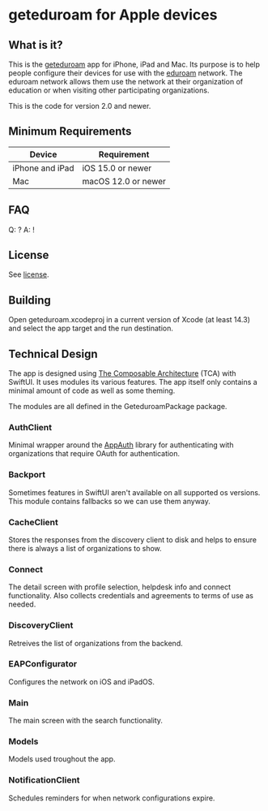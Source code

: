 # geteduroam for Apple devices

## What is it?

This is the [geteduroam](https://geteduroam.app/) app for iPhone, iPad and Mac. Its purpose is to help people configure their devices for use with the [eduroam](https://eduroam.org) network. The eduroam network allows them use the network at their organization of education or when visiting other participating organizations.

This is the code for version 2.0 and newer.

## Minimum Requirements

| Device          | Requirement         |
| ----------------|---------------------|
| iPhone and iPad | iOS 15.0 or newer   |
| Mac             | macOS 12.0 or newer |

## FAQ

Q: ?
A: !

## License

See [license](LICENSE.md).

## Building

Open geteduroam.xcodeproj in a current version of Xcode (at least 14.3) and select the app target and the run destination.

## Technical Design

The app is designed using [The Composable Architecture](https://github.com/pointfreeco/swift-composable-architecture) (TCA) with SwiftUI. It uses modules its various features. The app itself only contains a minimal amount of code as well as some theming.

The modules are all defined in the GeteduroamPackage package.

### AuthClient

Minimal wrapper around the [AppAuth](https://github.com/openid/AppAuth-iOS.git) library for authenticating with organizations that require OAuth for authentication.

### Backport

Sometimes features in SwiftUI aren't available on all supported os versions. This module contains fallbacks so we can use them anyway.

### CacheClient

Stores the responses from the discovery client to disk and helps to ensure there is always a list of organizations to show.

### Connect

The detail screen with profile selection, helpdesk info and connect functionality. Also collects credentials and agreements to terms of use as needed.

### DiscoveryClient

Retreives the list of organizations from the backend.

### EAPConfigurator

Configures the network on iOS and iPadOS.

### Main

The main screen with the search functionality.

### Models

Models used troughout the app.

### NotificationClient

Schedules reminders for when network configurations expire.
